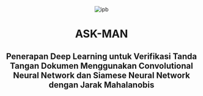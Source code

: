 <div align="center">

![ipb](https://github.com/user-attachments/assets/e815acc6-2ef1-49cb-8ead-3f77547614e4)


# ASK-MAN

## Penerapan Deep Learning untuk Verifikasi Tanda Tangan Dokumen Menggunakan Convolutional Neural Network dan Siamese Neural Network dengan Jarak Mahalanobis


<p align="center">
    
